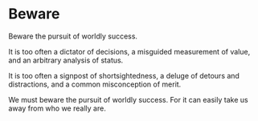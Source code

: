 # Beware

Beware the pursuit of worldly success.

It is too often a dictator of decisions, a misguided measurement of value, and an arbitrary analysis of status.

It is too often a signpost of shortsightedness, a deluge of detours and distractions, and a common misconception of merit.

We must beware the pursuit of worldly success. For it can easily take us away from who we really are.
